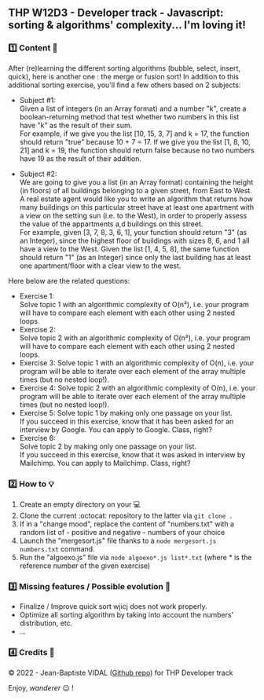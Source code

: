 ## THP W12D3 - Developer track - Javascript: sorting & algorithms' complexity... I'm loving it!

### :one: Content :scroll:

After (re)learning the different sorting algorithms (bubble, select, insert, quick), here is another one : the merge or fusion sort!
In addition to this additional sorting exercise, you'll find a few others based on 2 subjects:

- Subject #1:  
  Given a list of integers (in an Array format) and a number "k", create a boolean-returning method that test whether two numbers in this list have "k" as the result of their sum.  
  For example, if we give you the list [10, 15, 3, 7] and k = 17, the function should return "true" because 10 + 7 = 17. If we give you the list [1, 8, 10, 21] and k = 19, the function should return false because no two numbers have 19 as the result of their addition.

- Subject #2:  
  We are going to give you a list (in an Array format) containing the height (in floors) of all buildings belonging to a given street, from East to West. A real estate agent would like you to write an algorithm that returns how many buildings on this particular street have at least one apartment with a view on the setting sun (i.e. to the West), in order to properly assess the value of the appartments a,d buildings on this street.  
  For example, given [3, 7, 8, 3, 6, 1], your function should return "3" (as an Integer), since the highest floor of buildings with sizes 8, 6, and 1 all have a view to the West. Given the list [1, 4, 5, 8], the same function should return "1" (as an Integer) since only the last building has at least one apartment/floor with a clear view to the west.

Here below are the related questions:

- Exercise 1:  
  Solve topic 1 with an algorithmic complexity of O(n²), i.e. your program will have to compare each element with each other using 2 nested loops.
- Exercise 2:  
  Solve topic 2 with an algorithmic complexity of O(n²), i.e. your program will have to compare each element with each other using 2 nested loops.
- Exercise 3:
  Solve topic 1 with an algorithmic complexity of O(n), i.e. your program will be able to iterate over each element of the array multiple times (but no nested loop!).
- Exercise 4:
  Solve topic 2 with an algorithmic complexity of O(n), i.e. your program will be able to iterate over each element of the array multiple times (but no nested loop!).
- Exercise 5:
  Solve topic 1 by making only one passage on your list.  
  If you succeed in this exercise, know that it has been asked for an interview by Google. You can apply to Google. Class, right?
- Exercise 6:  
  Solve topic 2 by making only one passage on your list.  
  If you succeed in this exercise, know that it was asked in interview by Mailchimp. You can apply to Mailchimp. Class, right?

### :two: How to :bulb:

1. Create an empty directory on your :computer:
2. Clone the current :octocat: repository to the latter via `git clone .`
3. If in a "change mood", replace the content of "numbers.txt" with a random list of - positive and negative - numbers of your choice
4. Launch the "mergesort.js" file thanks to a `node mergesort.js numbers.txt` command.
5. Run the "algoexo.js" file via `node algoexo*.js list*.txt` (where \* is the reference number of the given exercise)

### :three: Missing features / Possible evolution :rocket:

- Finalize / Improve quick sort wjicj does not work properly.
- Optimize all sorting algorithm by taking into account the numbers' distribution, etc.
- ...

### :four: Credits :closed_lock_with_key:

&copy; 2022 - Jean-Baptiste VIDAL ([Github repo](https://github.com/GibbZ-78)) for THP Developer track

Enjoy, _wanderer_ :wink: !
